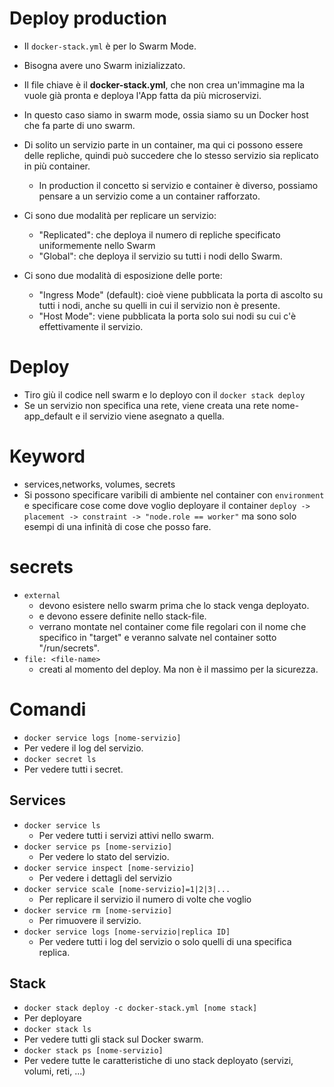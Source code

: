 # Deploy production

* Il `docker-stack.yml` è per lo Swarm Mode.
* Bisogna avere uno Swarm inizializzato.
* Il file chiave è il __docker-stack.yml__, che non crea un'immagine ma la vuole già pronta e deploya l'App fatta da più
  microservizi.
* In questo caso siamo in swarm mode, ossia siamo su un Docker host che fa parte di uno swarm.
* Di solito un servizio parte in un container, ma qui ci possono essere delle repliche, quindi può succedere che lo
  stesso servizio sia replicato in più container.
    * In production il concetto si servizio e container è diverso, possiamo pensare a un servizio come a un container
      rafforzato.
* Ci sono due modalità per replicare un servizio:
    * "Replicated": che deploya il numero di repliche specificato uniformemente nello Swarm
    * "Global": che deploya il servizio su tutti i nodi dello Swarm.

* Ci sono due modalità di esposizione delle porte:
    * "Ingress Mode" (default): cioè viene pubblicata la porta di ascolto su tutti i nodi, anche su quelli in cui il
      servizio non è presente.
    * "Host Mode": viene pubblicata la porta solo sui nodi su cui c'è effettivamente il servizio.

# Deploy
* Tiro giù il codice nell swarm e lo deployo con il `docker stack deploy`
* Se un servizio non specifica una rete, viene  creata una rete nome-app_default e il servizio viene asegnato a quella.

# Keyword
* services,networks, volumes, secrets
* Si possono specificare varibili di ambiente nel container con `environment` e specificare cose come dove voglio deployare il container `deploy -> placement -> constraint -> "node.role == worker"` ma sono solo esempi di una infinità di cose che posso fare.

# secrets
* `external` 
  * devono esistere nello swarm prima che lo stack venga deployato.
  * e devono essere definite nello stack-file.
  * verrano montate nel container come file regolari con il nome che specifico in "target" e veranno salvate nel container sotto "/run/secrets". 
* `file: <file-name>`
  * creati al momento del deploy. Ma non è il massimo per la sicurezza.

# Comandi
* `docker service logs [nome-servizio]`
* Per vedere il log del servizio.
* `docker secret ls`
* Per vedere tutti i secret.

## Services

* `docker service ls`
    * Per vedere tutti i servizi attivi nello swarm.
* `docker service ps [nome-servizio]`
    * Per vedere lo stato del servizio.
* `docker service inspect [nome-servizio]`
    * Per vedere i dettagli del servizio
* `docker service scale [nome-servizio]=1|2|3|...`
    * Per replicare il servizio il numero di volte che voglio
* `docker service rm [nome-servizio]`
    * Per rimuovere il servizio.
* `docker service logs [nome-servizio|replica ID]`
    * Per vedere tutti i log del servizio o solo quelli di una specifica replica.

## Stack
* `docker stack deploy -c docker-stack.yml [nome stack]`
 * Per deployare 
* `docker stack ls`
* Per vedere tutti gli stack sul Docker swarm.
* `docker stack ps [nome-servizio]`
* Per vedere tutte le caratteristiche di uno stack deployato (servizi, volumi, reti, ...)

